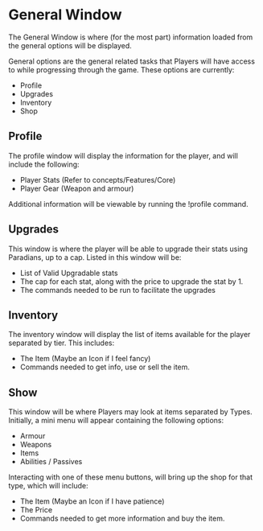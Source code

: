 # General Window

The General Window is where (for the most part) information loaded from the general options will be displayed.

General options are the general related tasks that Players will have access to while progressing through the game.
These options are currently:

- Profile
- Upgrades
- Inventory
- Shop

## Profile

The profile window will display the information for the player, and will include the following:

- Player Stats (Refer to concepts/Features/Core)
- Player Gear (Weapon and armour)

Additional information will be viewable by running the !profile command.

## Upgrades

This window is where the player will be able to upgrade their stats using Paradians, up to a cap.
Listed in this window will be:

- List of Valid Upgradable stats
- The cap for each stat, along with the price to upgrade the stat by 1.
- The commands needed to be run to facilitate the upgrades

## Inventory

The inventory window will display the list of items available for the player separated by tier.
This includes:

- The Item (Maybe an Icon if I feel fancy)
- Commands needed to get info, use or sell the item.

## Show

This window will be where Players may look at items separated by Types.
Initially, a mini menu will appear containing the following options:

- Armour
- Weapons
- Items
- Abilities / Passives

Interacting with one of these menu buttons, will bring up the shop for that type, which will include:

- The Item (Maybe an Icon if I have patience)
- The Price
- Commands needed to get more information and buy the item.
